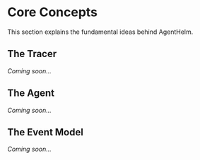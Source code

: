 # Core Concepts

This section explains the fundamental ideas behind AgentHelm.

## The Tracer

*Coming soon...*

## The Agent

*Coming soon...*

## The Event Model

*Coming soon...*
